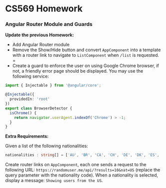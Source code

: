 # CS569 Homework
### Angular Router Module and Guards
**Update the previous Homework:**
  
* Add Angular Router module
* Remove the Show/Hide button and convert `AppComponent` into a template with a router link to navigate to `ListComponent` when `/list` is requested.  =
* Create a guard to enforce the user on using Google Chrome browser, if not, a friendly error page should be displayed. You may use the following service:
```typescript
import { Injectable } from '@angular/core';

@Injectable({
  providedIn: 'root'
})
export class BrowserDetector {
  isChrome() {
    return navigator.userAgent.indexOf('Chrome') > -1;
  }
}
```
**Extra Requirements:**
  
Given a list of the following nationalities:
```typescript
nationalities : string[] = ['AU', 'BR', 'CA', 'CH', 'DE', 'DK', 'ES', 'FI', 'FR', 'GB', 'IE', 'IN', 'IR', 'MX', 'NL', 'NO', 'NZ', 'RS', 'TR', 'UA', 'US']
```
Create router links on `AppComponent`, each one sends a request to the following URL: `https://randomuser.me/api/?results=10&nat=US` (replace the query parameter with the nationality code). When a nationality is selected, display a message: `Showing users from the US`.


